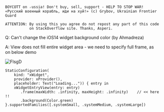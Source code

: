```
BOYCOTT on ᵣussia! Don't buy, sell, support - HELP TO STOP WAR!
«Русский военный корабль, иди на хуй!» (c) Grybov, Ukrainian Frontier Guard

ATTENTION: By using this you agree do not repost any part of this code
           on StackOverflow site. Thanks, Asperi.
```

Q: Can't change the iOS14 widget background color (by Ahmadreza)

A: View does not fill entire widget area - we need to specify full frame, as on below demo

![FlsgD](https://user-images.githubusercontent.com/62171579/163400294-2f40e332-cf02-4ad0-a8aa-aaf261bcc9dc.png)


    StaticConfiguration(
        kind: "xWidget",
        provider: xProvider(),
        placeholder: Text("Loading...")) { entry in
        xWidgetEntryView(entry: entry)
           .frame(maxWidth: .infinity, maxHeight: .infinity)    // << here !!
           .background(Color.green)
    }.supportedFamilies([.systemSmall, .systemMedium, .systemLarge])



